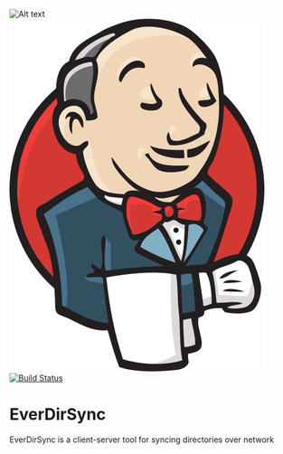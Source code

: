 ![Alt text](jenkins.svg)<img src="./assets/jenkins.svg">
[![Build Status](https://ci.everalerta.com/buildStatus/icon?job=everdirsync)](https://ci.everalerta.com/job/everdirsync/)

# EverDirSync
EverDirSync is a client-server tool for syncing directories over network
